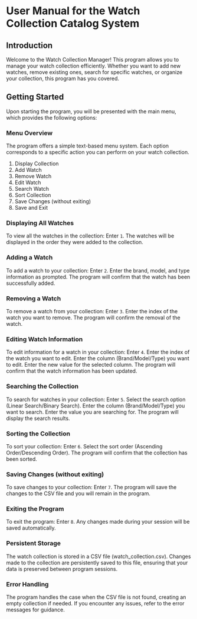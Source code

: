# User Manual for the Watch Collection Catalog System

## Introduction

Welcome to the Watch Collection Manager! This program allows you to manage your watch collection efficiently. Whether you want to add new watches, remove existing ones, search for specific watches, or organize your collection, this program has you covered.

## Getting Started

Upon starting the program, you will be presented with the main menu, which provides the following options:

### Menu Overview
The program offers a simple text-based menu system. Each option corresponds to a specific action you can perform on your watch collection.

1. Display Collection
2. Add Watch
3. Remove Watch
4. Edit Watch
5. Search Watch
6. Sort Collection
7. Save Changes (without exiting)
8. Save and Exit

### Displaying All Watches

To view all the watches in the collection:
Enter `1`. 
The watches will be displayed in the order they were added to the collection.

### Adding a Watch

To add a watch to your collection:
Enter `2`.
Enter the brand, model, and type information as prompted.
The program will confirm that the watch has been successfully added.

### Removing a Watch

To remove a watch from your collection:
Enter `3`.
Enter the index of the watch you want to remove.
The program will confirm the removal of the watch.

### Editing Watch Information

To edit information for a watch in your collection:
Enter `4`.
Enter the index of the watch you want to edit.
Enter the column (Brand/Model/Type) you want to edit.
Enter the new value for the selected column.
The program will confirm that the watch information has been updated.

### Searching the Collection

To search for watches in your collection:
Enter `5`.
Select the search option (Linear Search/Binary Search).
Enter the column (Brand/Model/Type) you want to search.
Enter the value you are searching for.
The program will display the search results.

### Sorting the Collection

To sort your collection:
Enter `6`.
Select the sort order (Ascending Order/Descending Order).
The program will confirm that the collection has been sorted.

### Saving Changes (without exiting)

To save changes to your collection:
Enter `7`.
The program will save the changes to the CSV file and you will remain in the program.

### Exiting the Program

To exit the program:
Enter `8`.
Any changes made during your session will be saved automatically.

### Persistent Storage
The watch collection is stored in a CSV file (watch_collection.csv). Changes made to the collection are persistently saved to this file, ensuring that your data is preserved between program sessions.

### Error Handling
The program handles the case when the CSV file is not found, creating an empty collection if needed. If you encounter any issues, refer to the error messages for guidance.
